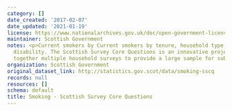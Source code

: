 ```yaml
---
category: []
date_created: '2017-02-07'
date_updated: '2021-01-19'
license: https://www.nationalarchives.gov.uk/doc/open-government-licence/version/3/
maintainer: Scottish Government
notes: <p>Current smokers by Current smokers by tenure, household type, age, sex and
  disability. The Scottish Survey Core Questions is an innovative project drawing
  together multiple household surveys to provide a large sample for subnational analysis.</p>
organization: Scottish Government
original_dataset_link: http://statistics.gov.scot/data/smoking-sscq
records: null
resources: []
schema: default
title: Smoking - Scottish Survey Core Questions
---
```

